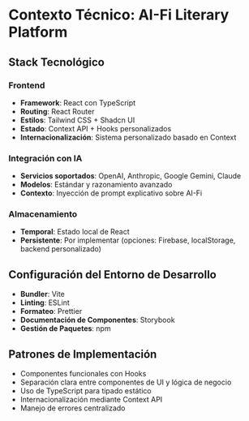 
# Contexto Técnico: AI-Fi Literary Platform

## Stack Tecnológico
### Frontend
- **Framework**: React con TypeScript
- **Routing**: React Router
- **Estilos**: Tailwind CSS + Shadcn UI
- **Estado**: Context API + Hooks personalizados
- **Internacionalización**: Sistema personalizado basado en Context

### Integración con IA
- **Servicios soportados**: OpenAI, Anthropic, Google Gemini, Claude
- **Modelos**: Estándar y razonamiento avanzado
- **Contexto**: Inyección de prompt explicativo sobre AI-Fi

### Almacenamiento
- **Temporal**: Estado local de React
- **Persistente**: Por implementar (opciones: Firebase, localStorage, backend personalizado)

## Configuración del Entorno de Desarrollo
- **Bundler**: Vite
- **Linting**: ESLint
- **Formateo**: Prettier
- **Documentación de Componentes**: Storybook
- **Gestión de Paquetes**: npm

## Patrones de Implementación
- Componentes funcionales con Hooks
- Separación clara entre componentes de UI y lógica de negocio
- Uso de TypeScript para tipado estático
- Internacionalización mediante Context API
- Manejo de errores centralizado